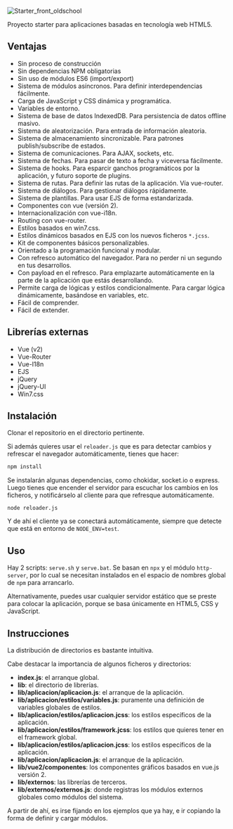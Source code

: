 ![Starter_front_oldschool](./docs/starter-front-oldschool.png)

Proyecto starter para aplicaciones basadas en tecnología web HTML5.

## Ventajas

- Sin proceso de construcción
- Sin dependencias NPM obligatorias
- Sin uso de módulos ES6 (import/export)
- Sistema de módulos asíncronos. Para definir interdependencias fácilmente.
- Carga de JavaScript y CSS dinámica y programática.
- Variables de entorno.
- Sistema de base de datos IndexedDB. Para persistencia de datos offline masivo.
- Sistema de aleatorización. Para entrada de información aleatoria.
- Sistema de almacenamiento sincronizable. Para patrones publish/subscribe de estados.
- Sistema de comunicaciones. Para AJAX, sockets, etc.
- Sistema de fechas. Para pasar de texto a fecha y viceversa fácilmente.
- Sistema de hooks. Para esparcir ganchos programáticos por la aplicación, y futuro soporte de plugins.
- Sistema de rutas. Para definir las rutas de la aplicación. Vía vue-router.
- Sistema de diálogos. Para gestionar diálogos rápidamente.
- Sistema de plantillas. Para usar EJS de forma estandarizada.
- Componentes con vue (versión 2).
- Internacionalización con vue-i18n.
- Routing con vue-router.
- Estilos basados en win7.css.
- Estilos dinámicos basados en EJS con los nuevos ficheros `*.jcss`.
- Kit de componentes básicos personalizables.
- Orientado a la programación funcional y modular.
- Con refresco automático del navegador. Para no perder ni un segundo en tus desarrollos.
- Con payload en el refresco. Para emplazarte automáticamente en la parte de la aplicación que estás desarrollando.
- Permite carga de lógicas y estilos condicionalmente. Para cargar lógica dinámicamente, basándose en variables, etc.
- Fácil de comprender.
- Fácil de extender.

## Librerías externas

- Vue (v2)
- Vue-Router
- Vue-I18n
- EJS
- jQuery
- jQuery-UI
- Win7.css

## Instalación

Clonar el repositorio en el directorio pertinente.

Si además quieres usar el `reloader.js` que es para detectar cambios y refrescar el navegador automáticamente, tienes que hacer:

```sh
npm install
```

Se instalarán algunas dependencias, como chokidar, socket.io o express. Luego tienes que encender el servidor para escuchar los cambios en los ficheros, y notificárselo al cliente para que refresque automáticamente.

```
node reloader.js
```

Y de ahí el cliente ya se conectará automáticamente, siempre que detecte que está en entorno de `NODE_ENV=test`.

## Uso

Hay 2 scripts: `serve.sh` y `serve.bat`. Se basan en `npx` y el módulo `http-server`, por lo cual se necesitan instalados en el espacio de nombres global de `npm` para arrancarlo.

Alternativamente, puedes usar cualquier servidor estático que se preste para colocar la aplicación, porque se basa únicamente en HTML5, CSS y JavaScript.

## Instrucciones

La distribución de directorios es bastante intuitiva.

Cabe destacar la importancia de algunos ficheros y directorios:

 - **index.js**: el arranque global.
 - **lib**: el directorio de librerías.
 - **lib/aplicacion/aplicacion.js**: el arranque de la aplicación.
 - **lib/aplicacion/estilos/variables.js**: puramente una definición de variables globales de estilos.
 - **lib/aplicacion/estilos/aplicacion.jcss**: los estilos específicos de la aplicación.
 - **lib/aplicacion/estilos/framework.jcss**: los estilos que quieres tener en el framework global.
 - **lib/aplicacion/estilos/aplicacion.jcss**: los estilos específicos de la aplicación.
 - **lib/aplicacion/aplicacion.js**: el arranque de la aplicación.
 - **lib/vue2/componentes**: los componentes gráficos basados en vue.js versión 2.
 - **lib/externos**: las librerías de terceros.
 - **lib/externos/externos.js**: donde registras los módulos externos globales como módulos del sistema.
 
A partir de ahí, es irse fijando en los ejemplos que ya hay, e ir copiando la forma de definir y cargar módulos.

